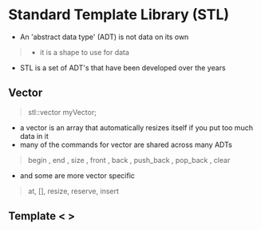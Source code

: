 # Standard Template Library (STL)
- An 'abstract data type' (ADT) is not data on its own
> - it is a shape to use for data
- STL is a set of ADT's that have been developed over the years

## Vector
> stl::vector<int> myVector;
- a vector is an array that automatically resizes itself if you put too much data in it
- many of the commands for vector are shared across many ADTs
> begin , end , size , front , back , push_back , pop_back , clear 
- and some are more vector specific
> at, [], resize, reserve, insert

## Template < >



> 
